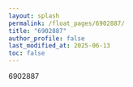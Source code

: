 ```yaml
---
layout: splash
permalink: /float_pages/6902887/
title: "6902887"
author_profile: false
last_modified_at: 2025-06-13
toc: false
---
```

 
6902887
